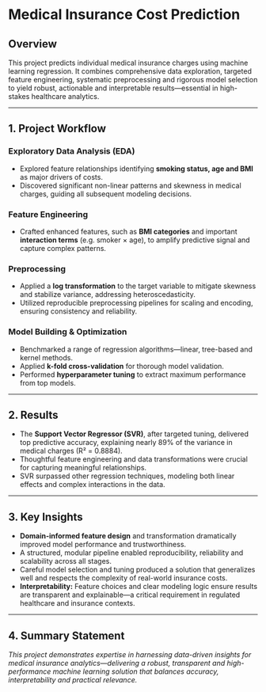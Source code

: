 # Medical Insurance Cost Prediction

## Overview

This project predicts individual medical insurance charges using machine learning regression. It combines comprehensive data exploration, targeted feature engineering, systematic preprocessing and rigorous model selection to yield robust, actionable and interpretable results—essential in high-stakes healthcare analytics.

***

## 1. Project Workflow

### **Exploratory Data Analysis (EDA)**
- Explored feature relationships identifying **smoking status, age and BMI** as major drivers of costs.
- Discovered significant non-linear patterns and skewness in medical charges, guiding all subsequent modeling decisions.

### **Feature Engineering**
- Crafted enhanced features, such as **BMI categories** and important **interaction terms** (e.g. smoker × age), to amplify predictive signal and capture complex patterns.

### **Preprocessing**
- Applied a **log transformation** to the target variable to mitigate skewness and stabilize variance, addressing heteroscedasticity.
- Utilized reproducible preprocessing pipelines for scaling and encoding, ensuring consistency and reliability.

### **Model Building & Optimization**
- Benchmarked a range of regression algorithms—linear, tree-based and kernel methods.
- Applied **k-fold cross-validation** for thorough model validation.
- Performed **hyperparameter tuning** to extract maximum performance from top models.

***

## 2. Results

- The **Support Vector Regressor (SVR)**, after targeted tuning, delivered top predictive accuracy, explaining nearly 89% of the variance in medical charges (R² = 0.8884).
- Thoughtful feature engineering and data transformations were crucial for capturing meaningful relationships.
- SVR surpassed other regression techniques, modeling both linear effects and complex interactions in the data.

***

## 3. Key Insights

- **Domain-informed feature design** and transformation dramatically improved model performance and trustworthiness.
- A structured, modular pipeline enabled reproducibility, reliability and scalability across all stages.
- Careful model selection and tuning produced a solution that generalizes well and respects the complexity of real-world insurance costs.
- **Interpretability:** Feature choices and clear modeling logic ensure results are transparent and explainable—a critical requirement in regulated healthcare and insurance contexts.

***

## 4. Summary Statement

*This project demonstrates expertise in harnessing data-driven insights for medical insurance analytics—delivering a robust, transparent and high-performance machine learning solution that balances accuracy, interpretability and practical relevance.*
